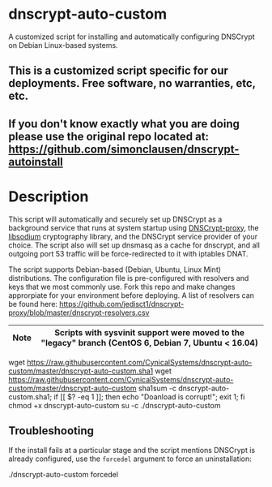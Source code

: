 dnscrypt-auto-custom
====================

A customized script for installing and automatically configuring DNSCrypt on Debian Linux-based systems.

## This is a customized script specific for our deployments. Free software, no warranties, etc, etc.
## If you don't know exactly what you are doing please use the original repo located at: https://github.com/simonclausen/dnscrypt-autoinstall

# Description

This script will automatically and securely set up DNSCrypt as a background service that runs at system startup using [DNSCrypt-proxy](https://github.com/jedisct1/dnscrypt-proxy/), the [libsodium](https://github.com/jedisct1/libsodium) cryptography library, and the DNSCrypt service provider of your choice. The script also will set up dnsmasq as a cache for dnscrypt, and all outgoing port 53 traffic will be force-redirected to it with iptables DNAT.

The script supports Debian-based (Debian, Ubuntu, Linux Mint) distributions. The configuration file is pre-configured with resolvers and keys that we most commonly use. Fork this repo and make changes approrpiate for your environment before deploying. A list of resolvers can be found here: https://github.com/jedisct1/dnscrypt-proxy/blob/master/dnscrypt-resolvers.csv

| Note | Scripts with sysvinit support were moved to the "legacy" branch (CentOS 6, Debian 7, Ubuntu < 16.04) |
| --- | --- |

wget https://raw.githubusercontent.com/CynicalSystems/dnscrypt-auto-custom/master/dnscrypt-auto-custom.sha1
wget https://raw.githubusercontent.com/CynicalSystems/dnscrypt-auto-custom/master/dnscrypt-auto-custom
sha1sum -c dnscrypt-auto-custom.sha1; if [[ $? -eq 1 ]]; then echo "Doanload is corrupt!"; exit 1; fi
chmod +x dnscrypt-auto-custom
su -c ./dnscrypt-auto-custom

## Troubleshooting

If the install fails at a particular stage and the script mentions DNSCrypt is already configured, use the `forcedel` argument to force an uninstallation:

./dnscrypt-auto-custom forcedel
